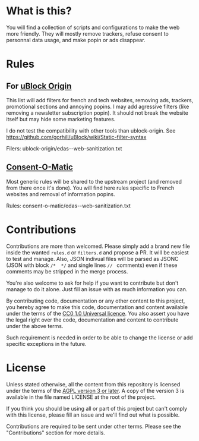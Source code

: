 What is this?
=============

You will find a collection of scripts and configurations to make the web more friendly. They will mostly remove trackers, refuse consent to personnal data usage, and make popin or ads disappear.

Rules
=====

For [uBlock Origin](https://github.com/gorhill/uBlock)
------------------------------------------------------

This list will add filters for french and tech websites, removing ads, trackers, promotional sections and annoying popins. I may add agressive filters (like removing a newsletter subscription popin). It should not break the website itself but may hide some marketing features.

I do not test the compatibility with other tools than ublock-origin. See https://github.com/gorhill/uBlock/wiki/Static-filter-syntax

Filers: ublock-origin/edas--web-sanitization.txt


[Consent-O-Matic](https://github.com/cavi-au/Consent-O-Matic)
-------------------------------------------------------------

Most generic rules will be shared to the upstream project (and removed from there once it's done). You will find here rules specific to French websites and removal of information popins.

Rules: consent-o-matic/edas--web-sanitization.txt 


Contributions
=============

Contributions are more than welcomed. Please simply add a brand new file inside the wanted `rules.d` or `filters.d` and propose a PR. It will be easiest to test and manage. Also, JSON indivual files will be parsed as JSONC (JSON with block `/*  */` and single lines `// ` comments) even if these comments may be stripped in the merge process.

You're also welcome to ask for help if you want to contribute but don't manage to do it alone. Just fill an issue with as much information you can.

By contributing code, documentation or any other content to this project, you hereby agree to make this code, documentation and content available under the terms of the [CC0 1.0 Universal licence](https://creativecommons.org/publicdomain/zero/1.0/legalcode). You also assert you have the legal right over the code, documentation and content to contribute under the above terms.

Such requirement is needed in order to be able to change the license or add specific exceptions in the future.


License
=======

Unless stated otherwise, all the content from this repository is licensed under the terms of the [AGPL version 3 or later](https://www.gnu.org/licenses/agpl.txt). A copy of the version 3 is available in the file named LICENSE at the root of the project.

If you think you should be using all or part of this project but can't comply with this license, please fill an issue and we'll find out what is possible.

Contributions are required to be sent under other terms. Please see the "Contributions" section for more details.
